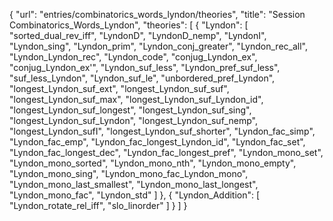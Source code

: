 {
    "url": "entries/combinatorics_words_lyndon/theories",
    "title": "Session Combinatorics_Words_Lyndon",
    "theories": [
        {
            "Lyndon": [
                "sorted_dual_rev_iff",
                "LyndonD",
                "LyndonD_nemp",
                "LyndonI",
                "Lyndon_sing",
                "Lyndon_prim",
                "Lyndon_conj_greater",
                "Lyndon_rec_all",
                "Lyndon_Lyndon_rec",
                "Lyndon_code",
                "conjug_Lyndon_ex",
                "conjug_Lyndon_ex'",
                "Lyndon_suf_less",
                "Lyndon_pref_suf_less",
                "suf_less_Lyndon",
                "Lyndon_suf_le",
                "unbordered_pref_Lyndon",
                "longest_Lyndon_suf_ext",
                "longest_Lyndon_suf_suf",
                "longest_Lyndon_suf_max",
                "longest_Lyndon_suf_Lyndon_id",
                "longest_Lyndon_suf_longest",
                "longest_Lyndon_suf_sing",
                "longest_Lyndon_suf_Lyndon",
                "longest_Lyndon_suf_nemp",
                "longest_Lyndon_sufI",
                "longest_Lyndon_suf_shorter",
                "Lyndon_fac_simp",
                "Lyndon_fac_emp",
                "Lyndon_fac_longest_Lyndon_id",
                "Lyndon_fac_set",
                "Lyndon_fac_longest_dec",
                "Lyndon_fac_longest_pref",
                "Lyndon_mono_set",
                "Lyndon_mono_sorted",
                "Lyndon_mono_nth",
                "Lyndon_mono_empty",
                "Lyndon_mono_sing",
                "Lyndon_mono_fac_Lyndon_mono",
                "Lyndon_mono_last_smallest",
                "Lyndon_mono_last_longest",
                "Lyndon_mono_fac",
                "Lyndon_std"
            ]
        },
        {
            "Lyndon_Addition": [
                "Lyndon_rotate_rel_iff",
                "slo_linorder"
            ]
        }
    ]
}